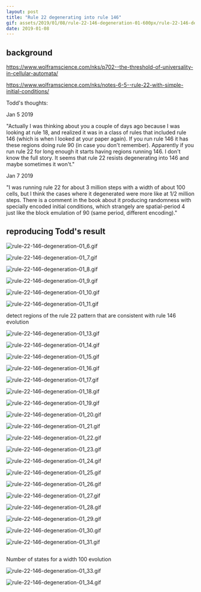 ```yaml
---
layout: post
title: "Rule 22 degenerating into rule 146"
gif: assets/2019/01/08/rule-22-146-degeneration-01-600px/rule-22-146-degeneration-01_6.gif
date: 2019-01-08
---
```


## background

https://www.wolframscience.com/nks/p702--the-threshold-of-universality-in-cellular-automata/

https://www.wolframscience.com/nks/notes-6-5--rule-22-with-simple-initial-conditions/

Todd's thoughts:

Jan 5 2019

"Actually I was thinking about you a couple of days ago because I was looking at rule 18, and realized it was in a class of rules that included rule 146 (which is when I looked at your paper again).  If you run rule 146 it has these regions doing rule 90 (in case you don't remember).  Apparently if you run rule 22 for long enough it starts having regions running 146.  I don't know the full story.  It seems that rule 22 resists degenerating into 146 and maybe sometimes it won't."

Jan 7 2019

"I was running rule 22 for about 3 million steps with a width of about 100 cells, but I think the cases where it degenerated were more like at 1/2 million steps.  There is a comment in the book about it producing randomness with specially encoded initial conditions, which strangely are spatial-period 4 just like the block emulation of 90 (same period, different encoding)."

## reproducing Todd's result

![rule-22-146-degeneration-01_6.gif](../../../assets/2019/01/08/rule-22-146-degeneration-01-600px/rule-22-146-degeneration-01_6.gif)

![rule-22-146-degeneration-01_7.gif](../../../assets/2019/01/08/rule-22-146-degeneration-01-600px/rule-22-146-degeneration-01_7.gif)

![rule-22-146-degeneration-01_8.gif](../../../assets/2019/01/08/rule-22-146-degeneration-01-600px/rule-22-146-degeneration-01_8.gif)

![rule-22-146-degeneration-01_9.gif](../../../assets/2019/01/08/rule-22-146-degeneration-01-600px/rule-22-146-degeneration-01_9.gif)

![rule-22-146-degeneration-01_10.gif](../../../assets/2019/01/08/rule-22-146-degeneration-01-600px/rule-22-146-degeneration-01_10.gif)

![rule-22-146-degeneration-01_11.gif](../../../assets/2019/01/08/rule-22-146-degeneration-01-600px/rule-22-146-degeneration-01_11.gif)

detect regions of the rule 22 pattern that are consistent with rule 146 evolution

![rule-22-146-degeneration-01_13.gif](../../../assets/2019/01/08/rule-22-146-degeneration-01-600px/rule-22-146-degeneration-01_13.gif)

![rule-22-146-degeneration-01_14.gif](../../../assets/2019/01/08/rule-22-146-degeneration-01-600px/rule-22-146-degeneration-01_14.gif)

![rule-22-146-degeneration-01_15.gif](../../../assets/2019/01/08/rule-22-146-degeneration-01-600px/rule-22-146-degeneration-01_15.gif)

![rule-22-146-degeneration-01_16.gif](../../../assets/2019/01/08/rule-22-146-degeneration-01-600px/rule-22-146-degeneration-01_16.gif)

![rule-22-146-degeneration-01_17.gif](../../../assets/2019/01/08/rule-22-146-degeneration-01-600px/rule-22-146-degeneration-01_17.gif)

![rule-22-146-degeneration-01_18.gif](../../../assets/2019/01/08/rule-22-146-degeneration-01-600px/rule-22-146-degeneration-01_18.gif)

![rule-22-146-degeneration-01_19.gif](../../../assets/2019/01/08/rule-22-146-degeneration-01-600px/rule-22-146-degeneration-01_19.gif)

![rule-22-146-degeneration-01_20.gif](../../../assets/2019/01/08/rule-22-146-degeneration-01-600px/rule-22-146-degeneration-01_20.gif)

![rule-22-146-degeneration-01_21.gif](../../../assets/2019/01/08/rule-22-146-degeneration-01-600px/rule-22-146-degeneration-01_21.gif)

![rule-22-146-degeneration-01_22.gif](../../../assets/2019/01/08/rule-22-146-degeneration-01-600px/rule-22-146-degeneration-01_22.gif)

![rule-22-146-degeneration-01_23.gif](../../../assets/2019/01/08/rule-22-146-degeneration-01-600px/rule-22-146-degeneration-01_23.gif)

![rule-22-146-degeneration-01_24.gif](../../../assets/2019/01/08/rule-22-146-degeneration-01-600px/rule-22-146-degeneration-01_24.gif)

![rule-22-146-degeneration-01_25.gif](../../../assets/2019/01/08/rule-22-146-degeneration-01-600px/rule-22-146-degeneration-01_25.gif)

![rule-22-146-degeneration-01_26.gif](../../../assets/2019/01/08/rule-22-146-degeneration-01-600px/rule-22-146-degeneration-01_26.gif)

![rule-22-146-degeneration-01_27.gif](../../../assets/2019/01/08/rule-22-146-degeneration-01-600px/rule-22-146-degeneration-01_27.gif)

![rule-22-146-degeneration-01_28.gif](../../../assets/2019/01/08/rule-22-146-degeneration-01-600px/rule-22-146-degeneration-01_28.gif)

![rule-22-146-degeneration-01_29.gif](../../../assets/2019/01/08/rule-22-146-degeneration-01-600px/rule-22-146-degeneration-01_29.gif)

![rule-22-146-degeneration-01_30.gif](../../../assets/2019/01/08/rule-22-146-degeneration-01-600px/rule-22-146-degeneration-01_30.gif)

![rule-22-146-degeneration-01_31.gif](../../../assets/2019/01/08/rule-22-146-degeneration-01-600px/rule-22-146-degeneration-01_31.gif)

## 

Number of states for a width 100 evolution

![rule-22-146-degeneration-01_33.gif](../../../assets/2019/01/08/rule-22-146-degeneration-01-600px/rule-22-146-degeneration-01_33.gif)

![rule-22-146-degeneration-01_34.gif](../../../assets/2019/01/08/rule-22-146-degeneration-01-600px/rule-22-146-degeneration-01_34.gif)

